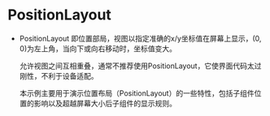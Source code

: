# PositionLayout<a name="ZH-CN_TOPIC_0000001080471928"></a>

-   PositionLayout 即位置部局，视图以指定准确的x/y坐标值在屏幕上显示，\(0, 0\)为左上角，当向下或向右移动时，坐标值变大。

    允许视图之间互相重叠，通常不推荐使用PositionLayout，它使界面代码太过刚性，不利于设备适配。

    本示例主要用于演示位置布局（PositionLayout）的一些特性，包括子组件位置的影响以及超越屏幕大小后子组件的显示规则。
